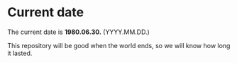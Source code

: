 # Current date

The current date is **1980.06.30.** (YYYY.MM.DD.)

This repository will be good when the world ends, so we will know how long it lasted.